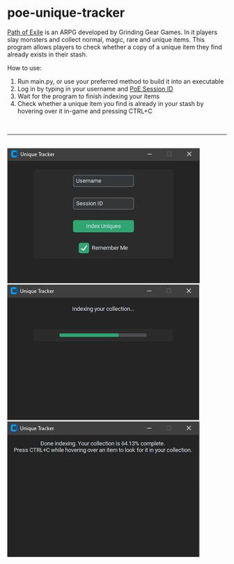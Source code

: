 # poe-unique-tracker
[Path of Exile](https://www.pathofexile.com/) is an ARPG developed by Grinding Gear Games. In it players slay monsters and collect normal, magic, rare and unique items. This program allows players to check whether a copy of a unique item they find already exists in their stash.

How to use:

1. Run main.py, or use your preferred method to build it into an executable
2. Log in by typing in your username and [PoE Session ID](https://www.gamepressure.com/newsroom/how-to-find-poe-session-id/z74e59)
3. Wait for the program to finish indexing your items
4. Check whether a unique item you find is already in your stash by hovering over it in-game and pressing CTRL+C

<br>

---

<br>

<img src="https://github.com/Eeelis/poe-unique-tracker/blob/main/Images/LogIn.png">

<br>

<img src="https://github.com/Eeelis/poe-unique-tracker/blob/main/Images/Indexing.png">

<br>

<img src="https://github.com/Eeelis/poe-unique-tracker/blob/main/Images/DoneIndexing.png">
